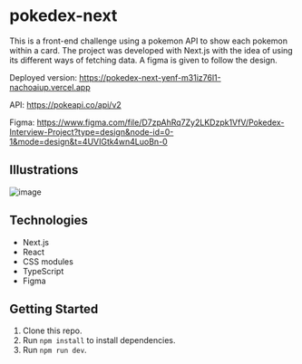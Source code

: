 # pokedex-next

This is a front-end challenge using a pokemon API to show each pokemon within a card. The project was developed with Next.js with the idea of using its different ways of fetching data. A figma is given to follow the design.

Deployed version: https://pokedex-next-yenf-m31iz76l1-nachoaiup.vercel.app

API: https://pokeapi.co/api/v2

Figma: https://www.figma.com/file/D7zpAhRq7Zy2LKDzpk1VfV/Pokedex-Interview-Project?type=design&node-id=0-1&mode=design&t=4UVIGtk4wn4LuoBn-0

## Illustrations

![image](https://github.com/NachoAiup/pokedex-next/assets/102685747/0ca3f801-f626-4a11-a1b4-80bcd09141d3)


## Technologies

- Next.js
- React
- CSS modules
- TypeScript
- Figma

## Getting Started

1.  Clone this repo.
2.  Run `npm install` to install dependencies.
3.  Run `npm run dev`.
